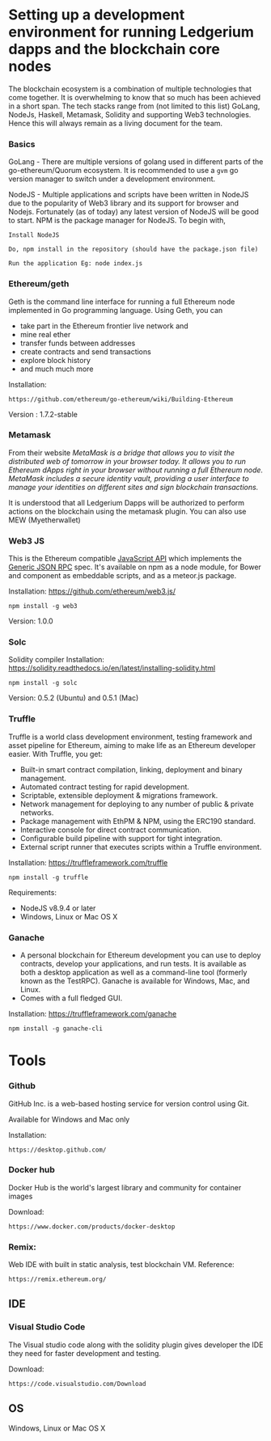 # Setting up a development environment for running Ledgerium dapps and the blockchain core nodes

The blockchain ecosystem is a combination of multiple technologies that come together. It is overwhelming to know that so much has been achieved in a short span. The tech stacks range from  (not limited to this list) GoLang, NodeJs, Haskell, Metamask, Solidity and supporting Web3 technologies. Hence this will always remain as a living document for the team.

### Basics
GoLang - There are multiple versions of golang used in different parts of the go-ethereum/Quorum ecosystem. It is recommended to use a `gvm` go version manager to switch under a development environment.

NodeJS - Multiple applications and scripts have been written in NodeJS due to the popularity of Web3 library and its support for browser and Nodejs. Fortunately (as of today) any latest version of NodeJS will be good to start. NPM is the package manager for NodeJS. 
To begin with, 
```
Install NodeJS

Do, npm install in the repository (should have the package.json file)

Run the application Eg: node index.js
```

### Ethereum/geth

Geth is the command line interface for running a full Ethereum node implemented in Go programming language. Using Geth, you can
* take part in the Ethereum frontier live network and
* mine real ether
* transfer funds between addresses
* create contracts and send transactions
* explore block history
* and much much more

Installation:
```
https://github.com/ethereum/go-ethereum/wiki/Building-Ethereum
```
Version : 1.7.2-stable

### Metamask
From their website *MetaMask is a bridge that allows you to visit the distributed web of tomorrow in your browser today. It allows you to run Ethereum dApps right in your browser without running a full Ethereum node. MetaMask includes a secure identity vault, providing a user interface to manage your identities on different sites and sign blockchain transactions.*

It is understood that all Ledgerium Dapps will be authorized to perform actions on the blockchain using the metamask plugin. You can also use MEW (Myetherwallet) 

### Web3 JS

This is the Ethereum compatible [JavaScript API](https://github.com/ethereum/wiki/wiki/JavaScript-API) which implements the [Generic JSON RPC](https://github.com/ethereum/wiki/wiki/JSON-RPC) spec. It's available on npm as a node module, for Bower and component as embeddable scripts, and as a meteor.js package.

Installation: https://github.com/ethereum/web3.js/
```
npm install -g web3
```
Version: 1.0.0 

### Solc

Solidity compiler
Installation: https://solidity.readthedocs.io/en/latest/installing-solidity.html
```
npm install -g solc
```
Version: 0.5.2 (Ubuntu) and 0.5.1 (Mac) 

### Truffle

Truffle is a world class development environment, testing framework and asset pipeline for Ethereum, aiming to make life as an Ethereum developer easier. With Truffle, you get:
* Built-in smart contract compilation, linking, deployment and binary management.
* Automated contract testing for rapid development.
* Scriptable, extensible deployment & migrations framework.
* Network management for deploying to any number of public & private networks.
* Package management with EthPM & NPM, using the ERC190 standard.
* Interactive console for direct contract communication.
* Configurable build pipeline with support for tight integration.
* External script runner that executes scripts within a Truffle environment.

Installation: https://truffleframework.com/truffle
```
npm install -g truffle
```
Requirements:
* NodeJS v8.9.4 or later 
* Windows, Linux or Mac OS X 

### Ganache 
* A personal blockchain for Ethereum development you can use to deploy contracts, develop your applications, and run tests. It is available as both a desktop application as well as a command-line tool (formerly known as the TestRPC). Ganache is available for Windows, Mac, and Linux.
* Comes with a full fledged GUI.

Installation: https://truffleframework.com/ganache
```
npm install -g ganache-cli
```

# Tools
### Github

GitHub Inc. is a web-based hosting service for version control using Git.

Available for Windows and Mac only

Installation: 
```
https://desktop.github.com/
```

### Docker hub

Docker Hub is the world's largest library and community for container images

Download: 
```
https://www.docker.com/products/docker-desktop
```

### Remix:

Web IDE with built in static analysis, test blockchain VM.
Reference:
```
https://remix.ethereum.org/
```

## IDE

### Visual Studio Code

The Visual studio code along with the solidity plugin gives developer the IDE they need for faster development and testing.

Download:  
```
https://code.visualstudio.com/Download
```

## OS

Windows, Linux or Mac OS X 



